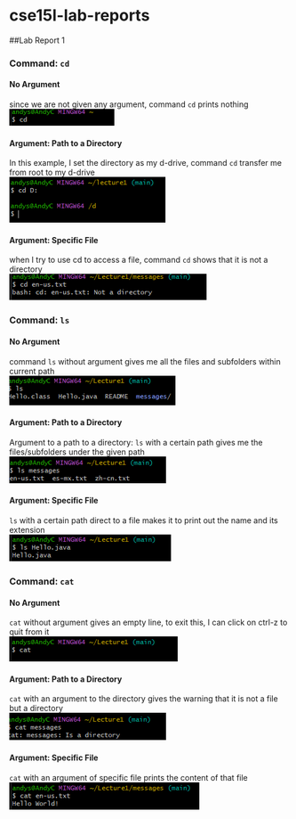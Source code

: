 # cse15l-lab-reports

##Lab Report 1

### Command: `cd`

#### No Argument
since we are not given any argument, command `cd` prints nothing
<br>![Image](https://github.com/andycv587/cse15l-lab-reports/blob/main/Screenshot%202024-04-02%20102403.png)

#### Argument: Path to a Directory
In this example, I set the directory as my d-drive, command `cd` transfer me from root to my d-drive 
<br>![Image](https://github.com/andycv587/cse15l-lab-reports/blob/main/Screenshot%202024-04-02%20102453.png)

#### Argument: Specific File
when I try to use cd to access a file, command `cd` shows that it is not a directory
<br>![Image](https://github.com/andycv587/cse15l-lab-reports/blob/main/Screenshot%202024-04-02%20111338.png)

### Command: `ls`

#### No Argument
command `ls` without argument gives me all the files and subfolders within current path
<br>![Image](https://github.com/andycv587/cse15l-lab-reports/blob/main/Screenshot%202024-04-02%20102814.png)

#### Argument: Path to a Directory
Argument to a path to a directory: `ls` with a certain path gives me the files/subfolders under the given path
<br>![Image](https://github.com/andycv587/cse15l-lab-reports/blob/main/Screenshot%202024-04-02%20102920.png)

#### Argument: Specific File
`ls` with a certain path direct to a file makes it to print out the name and its extension
<br>![Image](https://github.com/andycv587/cse15l-lab-reports/blob/main/Screenshot%202024-04-02%20103037.png)

### Command: `cat`

#### No Argument
`cat` without argument gives an empty line, to exit this, I can click on ctrl-z to quit from it
<br>![Image](https://github.com/andycv587/cse15l-lab-reports/blob/main/Screenshot%202024-04-02%20103245.png)

#### Argument: Path to a Directory
`cat` with an argument to the directory gives the warning that it is not a file but a directory
<br>![Image](https://github.com/andycv587/cse15l-lab-reports/blob/main/Screenshot%202024-04-02%20103348.png)

#### Argument: Specific File
`cat` with an argument of specific file prints the content of that file
<br>![Image](https://github.com/andycv587/cse15l-lab-reports/blob/main/Screenshot%202024-04-02%20103424.png)
  
